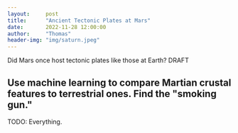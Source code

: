 ```yaml
---
layout:     post
title:      "Ancient Tectonic Plates at Mars"
date:       2022-11-28 12:00:00
author:     "Thomas"
header-img: "img/saturn.jpeg"
---
```

Did Mars once host tectonic plates like those at Earth?
<span class="label label-danger">DRAFT</span>

<!--more-->

## Use machine learning to compare Martian crustal features to terrestrial ones. Find the "smoking gun."

TODO: Everything.
